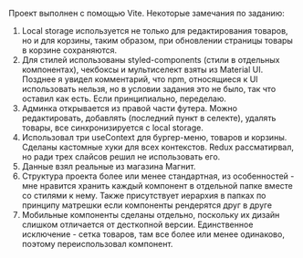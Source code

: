 Проект выполнен с помощью Vite. Некоторые замечания по заданию:
1. Local storage используется не только для редактирования товаров, но и для корзины, таким образом, при обновлении страницы товары в корзине сохраняются.
2. Для стилей использованы styled-components (стили в отдельных компонентах), чекбоксы и мультиселект взяты из Material UI. Позднее я увидел комментарий, что npm, относящиеся к UI использовать нельзя, но в условии задания это не было, так что оставил как есть. Если принципиально, переделаю.
3. Админка открывается из правой части футера. Можно редактировать, добавлять (последний пункт в селекте), удалять товары, все синхронизируется с local storage.
4. Использовал три useContext для бургер-меню, товаров и корзины. Сделаны кастомные хуки для всех контекстов. Redux рассматирвал, но ради трех слайсов решил не использовать его.
5. Данные взял реальные из магазина Магнит.
6. Структура проекта более или менее стандартная, из особенностей - мне нравится хранить каждый компонент в отдельной папке вместе со стилями к нему. Также присутствует иерархия в папках по принципу матрешки если компоненты рендерятся друг в друге
7. Мобильные компоненты сделаны отдельно, поскольку их дизайн слишком отличается от десткопной версии. Единственное исключение - сетка товаров, там все более или менее одинаково, поэтому переиспользовал компонент.
